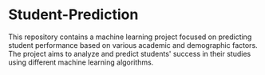# Student-Prediction
This repository contains a machine learning project focused on predicting student performance based on various academic and demographic factors. The project aims to analyze and predict students' success in their studies using different machine learning algorithms. 
